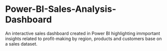 # Power-BI-Sales-Analysis-Dashboard
An interactive sales dashboard created in Power BI highlighting immportant insights related to profit-making by region, products and customers base on a sales dataset.
